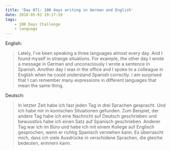 ```yaml
---
title: 'Day 071: 100 days writing in German and English'
date: 2018-05-01 19:17:19
tags:
    - 100 Days Challenge
    - language
---
```

English:
> Lately, I've been speaking a three languages almost every day. And I found myself in strange situations. For example, the other day I wrote a message in German and unconsciously I wrote a sentence in Spanish. Another day I was in the office and I spoke to a colleague in English when he could understand Spanish correctly. I am surprised that I can remember many expressions in different languages that mean the same thing.

Deutsch:
> In letzter Zeit habe ich fast jeden Tag in drei Sprachen gespracht. Und ich habe mir in komischen Situationen gefunden. Zum Beispiel, der andere Tag habe ich eine Nachricht auf Deutsch geschrieben und bewusstlos habe ich einen Satz auf Spanisch geschrieben. Anderer Tag war ich im Büro und habe ich mit einem Kollege auf Englisch gesprochen, wenn er richtig Spanisch verstehen kann. Es überrascht mich, dass ich viele Ausdrücke in verschidene Sprachen, die gleiche bedeuten, erinnern kann.
